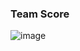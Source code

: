 

### Team Score
![image](https://user-images.githubusercontent.com/38639633/119125512-d0f6c680-ba6c-11eb-952e-fdc6de36fef9.png)
